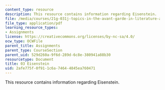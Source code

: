 ```yaml
---
content_type: resource
description: This resource contains information regarding Eisenstein.
file: /media/courses/21g-031j-topics-in-the-avant-garde-in-literature-and-cinema-spring-2003/2afe775f0f911c6a74644845ea760471_MIT21G_031JS03_3eisenstein.pdf
file_type: application/pdf
learning_resource_types:
- Assignments
license: https://creativecommons.org/licenses/by-nc-sa/4.0/
ocw_type: OCWFile
parent_title: Assignments
parent_type: CourseSection
parent_uid: 529d260a-9f6d-289d-6c8e-380941a88b30
resourcetype: Document
title: 03 Eisenstein
uid: 2afe775f-0f91-1c6a-7464-4845ea760471
---
```

This resource contains information regarding Eisenstein.